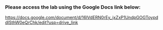 ### Please access the lab using the Google Docs link below:
https://docs.google.com/document/d/16lVdERN0rEy_jxZxP1UndpGOGToypddISthW0eQrChk/edit?usp=drive_link
